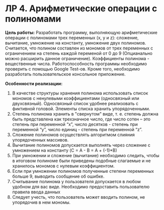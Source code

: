 # ЛР 4. Арифметические операции с полиномами

__Цель работы:__ 
Разработать программу, выполняющую арифметические операции с полиномами трех переменных (x, y и z): сложение, вычитание, умножение на константу, умножение двух полиномов.
Считается, что полином составлен из мономов от трех переменных с ограничением на степень каждой переменой от 0 до 9 (Опцианально можно расширить данное ограничение). Коэффициенты полинома - вещественные числа. 
Работоспособность программы необходимо проверить с помощью Google Test-ов. Кроме того, необходимо разработать пользовательское консольное приложение. 

__Особенности реализации:__

1. В качестве структуры хранения полинома использовать список мономов с ненулевыми коэффициентами (односвязный или двухсвязный). Односвязный список удобнее реализовать с фиктивной головой. Элементы списка хранить упорядоченными.
1. Степень полинома хранить в "свернутом" виде, т. е. степень должна быть представлена как трехзначное число, где число сотен – это степень при переменной “x”, число десятков - степень при переменной “y”, число единиц - степень при переменной “z”.
1. Сложение полиномов осуществлять алгоритмом слияния упорядоченных массивов.
1. Вычитание полиномов допускается выполнять через сложение с умножением на константу (C = A - B = A + (-1)*B)
1. При умножении и сложение (вычитание) необходимо следить, чтобы в итоговом полиноме были приведены подобные слагаемые и не хранилось мономов с нулевым коэффициентом.
1. Если при умножении полиномов полученные степени переменных больше 9, выводить сообщение об ошибке.
1. Считывание полинома у пользователя допускается в любом удобном для вас виде. Необходимо предоставить пользователю правила ввода данных
1. Следует учесть, что пользователь может вводить полином, не упорядочив в нем мономы.